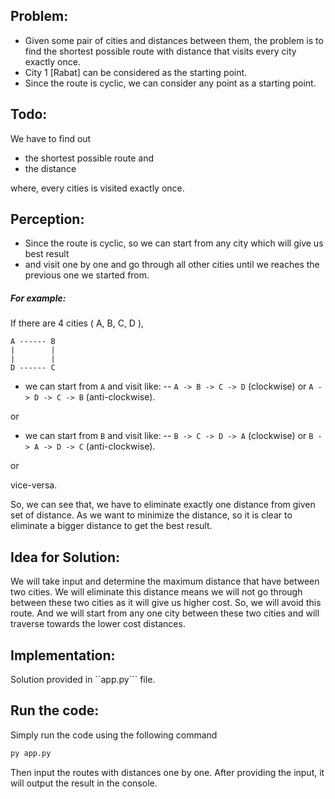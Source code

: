 ## Problem:
- Given some pair of cities and distances between them, the problem is to find the shortest possible route with distance that visits every city exactly once.
- City 1 [Rabat] can be considered as the starting point.
- Since the route is cyclic, we can consider any point as a starting point.

  

## Todo:
We have to find out
- the shortest possible route and
- the distance

where, every cities is visited exactly once.

  
## Perception:
- Since the route is cyclic, so we can start from any city which will give us best result
- and visit one by one and go through all other cities until we reaches the previous one we started from.

##### For example:
If there are 4 cities ( A, B, C, D ),
```
A ------ B
|        |
|        |
D ------ C
```
- we can start from ```A``` and visit like: 
-- ```A -> B -> C -> D``` (clockwise) or ```A -> D -> C -> B``` (anti-clockwise).

or

- we can start from ```B``` and visit like:
-- ```B -> C -> D -> A``` (clockwise) or ```B -> A -> D -> C``` (anti-clockwise).

or 

vice-versa.

So, we can see that, we have to eliminate exactly one distance from given set of distance. As we want to minimize the distance, so it is clear to eliminate a bigger distance to get the best result.

## Idea for Solution:
We will take input and determine the maximum distance that have between two cities. We will eliminate this distance means we will not go through between these two cities as it will give us higher cost. So, we will avoid this route.
And we will start from any one city between these two cities and will traverse towards the lower cost distances.

## Implementation:
Solution provided in ``app.py``` file.

## Run the code:
Simply run the code using the following command 
```bash
py app.py
```
Then input the routes with distances one by one. After providing the input, it will output the result in the console.

